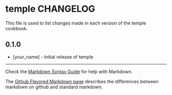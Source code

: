 # temple CHANGELOG

This file is used to list changes made in each version of the temple cookbook.

## 0.1.0
- [your_name] - Initial release of temple

- - -
Check the [Markdown Syntax Guide](http://daringfireball.net/projects/markdown/syntax) for help with Markdown.

The [Github Flavored Markdown page](http://github.github.com/github-flavored-markdown/) describes the differences between markdown on github and standard markdown.
